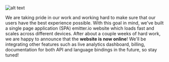﻿---
author: tom
date: 2015-10-30
---

![alt text](https://s3.amazonaws.com/cdn.misakai.com/www-emitter/blog/www.png "Single Page Application")

We are taking pride in our work and working hard to make sure that our users have the best experience possible. With this goal in mind, we've built a single page application (SPA) emitter.io website which loads fast and scales across different devices. After about a couple weeks of hard work, we are happy to announce that the **website is now online**! We'll be integrating other features such as live analytics dashboard, billing, documentation for both API and language bindings in the future, so stay tuned!
